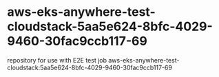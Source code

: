 # aws-eks-anywhere-test-cloudstack-5aa5e624-8bfc-4029-9460-30fac9ccb117-69
repository for use with E2E test job aws-eks-anywhere-test-cloudstack:5aa5e624-8bfc-4029-9460-30fac9ccb117-69
